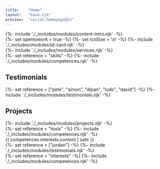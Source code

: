 ```yaml
---
title:    "Home"
layout:   "base.njk"
preview:  "social-homepage@2x"
---
```


<section class="l-section l-concealer">
  <div class="l-concealer__cover l-section:fill v-align">
    <div class="wrapper">
      {%- include './_includes/modules/content-intro.njk' -%}
    </div>
  </div>
  <div class="l-concealer__spill l-banner theme theme:secondary">
    <div class="wrapper">
      {%- set opentowork = true -%}
      {%- set icoSize = 'xl' -%}
      {%- include './_includes/modules/id-card.njk' -%}
    </div>
    </div>
</section>

<section class="l-section">
  <div class="wrapper">
    {%- include './_includes/modules/services.njk' -%}
  </div>
</section>

<section class="l-section">
  <div class="wrapper">
    {%- set reference = "skills" -%}
    {%- include './_includes/modules/competences.njk' -%}
  </div>
</section>

<div class="l-concealer">
  <section class="l-concealer__spill l-section:fill theme theme:primary">
    <h2 class="sr-only">Testimonials</h2>
    <div class="l-slider" tabindex="0">
      {%- set reference = ["pete", "simon", "dipan", "ludo", "david"] -%}
      {%- include './_includes/modules/testimonials.njk' -%}
    </div>
  </section>

  <section class="l-section l-concealer__cover">
    <div class="wrapper">
      <h2 class="overline">Projects</h2>
        {%- include './_includes/modules/projects.njk' -%}
    </div>
  </section>
</div>

<section class="l-section">
  <div class="wrapper">
    {%- set reference = "tools" -%}
    {%- include './_includes/modules/competences.njk' -%}
    <div class="l-cols--var">
      <div>
        {{ competences.interests.content | safe }}
      </div>
      {%- set reference = ["jordan"] -%}
      {%- include './_includes/modules/testimonials.njk' -%}
    </div>
  </div>
</section>

<section class="l-section">
  <div class="wrapper">
    {%- set reference = "interests" -%}
    {%- include './_includes/modules/competences.njk' -%}
  </div>
</section>

